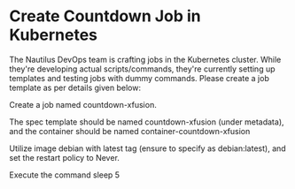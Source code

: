 # Create Countdown Job in Kubernetes

The Nautilus DevOps team is crafting jobs in the Kubernetes cluster. While they're developing actual scripts/commands, they're currently setting up templates and testing jobs with dummy commands. Please create a job template as per details given below:


Create a job named countdown-xfusion.

The spec template should be named countdown-xfusion (under metadata), and the container should be named container-countdown-xfusion

Utilize image debian with latest tag (ensure to specify as debian:latest), and set the restart policy to Never.

Execute the command sleep 5
